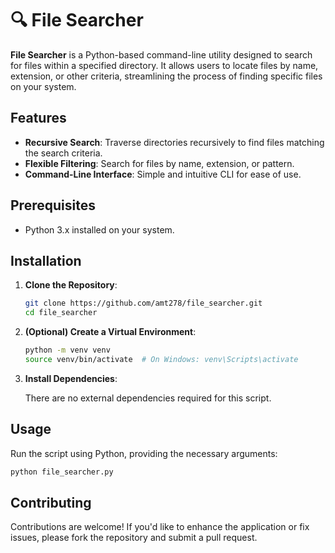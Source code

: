 # 🔍 File Searcher

**File Searcher** is a Python-based command-line utility designed to search for files within a specified directory. It allows users to locate files by name, extension, or other criteria, streamlining the process of finding specific files on your system.

## Features

- **Recursive Search**: Traverse directories recursively to find files matching the search criteria.
- **Flexible Filtering**: Search for files by name, extension, or pattern.
- **Command-Line Interface**: Simple and intuitive CLI for ease of use.

## Prerequisites

- Python 3.x installed on your system.

## Installation

1. **Clone the Repository**:

   ```bash
   git clone https://github.com/amt278/file_searcher.git
   cd file_searcher
   ```

2. **(Optional) Create a Virtual Environment**:

   ```bash
   python -m venv venv
   source venv/bin/activate  # On Windows: venv\Scripts\activate
   ```

3. **Install Dependencies**:

   There are no external dependencies required for this script.

## Usage

Run the script using Python, providing the necessary arguments:

```bash
python file_searcher.py
```

## Contributing

Contributions are welcome! If you'd like to enhance the application or fix issues, please fork the repository and submit a pull request.

